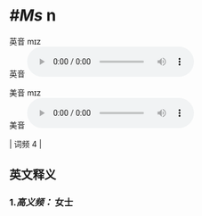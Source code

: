 # ***\#Ms*** n
英音 mɪz  
英音
<audio src="./media/ms-B.aac" controls="controls"></audio>

美音 mɪz  
美音
<audio src="./media/Ms..aac" controls="controls"></audio>



| 词频 4 |  

英文释义
---
### 1.*高义频：* **女士**  


